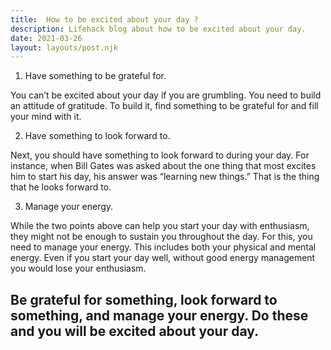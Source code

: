 ```yaml
---
title:  How to be excited about your day ?
description: Lifehack blog about how to be excited about your day.
date: 2021-03-26
layout: layouts/post.njk
---
```

1. Have something to be grateful for.

You can’t be excited about your day if you are grumbling. You need to build an attitude of gratitude. To build it, find something to be grateful for and fill your mind with it.

2. Have something to look forward to.

Next, you should have something to look forward to during your day. For instance, when Bill Gates was asked about the one thing that most excites him to start his day, his answer was “learning new things.” That is the thing that he looks forward to.

3. Manage your energy.

While the two points above can help you start your day with enthusiasm, they might not be enough to sustain you throughout the day. For this, you need to manage your energy. This includes both your physical and mental energy. Even if you start your day well, without good energy management you would lose your enthusiasm.

## Be grateful for something, look forward to something, and manage your energy. Do these and you will be excited about your day.
